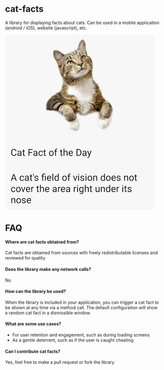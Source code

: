 # cat-facts

A library for displaying facts about cats. Can be used in a mobile application (android / iOS), website (javascript), etc.

<img src="/assets/sample.png" width="486" height="571">

# FAQ

#### Where are cat facts obtained from?

Cat facts are obtained from sources with freely redistributable licenses and reviewed for quality

#### Does the library make any network calls?

No

#### How can the library be used?

When the library is included in your application, you can trigger a cat fact to be shown at any time via a method call. The default configuration will show a random cat fact in a dismissible window.

#### What are some use cases?

- For user retention and engagement, such as during loading screens
- As a gentle deterrent, such as if the user is caught cheating

#### Can I contribute cat facts?

Yes, feel free to make a pull request or fork the library
